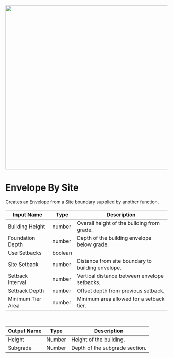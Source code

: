 <img src="preview.png" width="512">

# Envelope By Site

Creates an Envelope from a Site boundary supplied by another function.

| Input Name        | Type    | Description                                       |
| ----------------- | ------- | ------------------------------------------------- |
| Building Height   | number  | Overall height of the building from grade.        |
| Foundation Depth  | number  | Depth of the building envelope below grade.       |
| Use Setbacks      | boolean |                                                   |
| Site Setback      | number  | Distance from site boundary to building envelope. |
| Setback Interval  | number  | Vertical distance between envelope setbacks.      |
| Setback Depth     | number  | Offset depth from previous setback.               |
| Minimum Tier Area | number  | Minimum area allowed for a setback tier.          |

<br>

| Output Name | Type   | Description                    |
| ----------- | ------ | ------------------------------ |
| Height      | Number | Height of the building.        |
| Subgrade    | Number | Depth of the subgrade section. |
